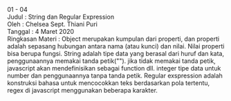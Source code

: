 <html>
01 - 04<br>
Judul : String dan Regular Expression<br>
Oleh : Chelsea Sept. Thiani Puri<br>
Tanggal : 4 Maret 2020<br>
Ringkasan Materi : Object merupakan kumpulan dari properti, dan properti adalah sepasang hubungan antara nama (atau kunci) dan nilai. Nilai properti bisa berupa fungsi. String adalah tipe data yang berasal dari huruf dan kata, penggunaannya memakai tanda petik("").
jika tidak memakai tanda petik, javascript akan mendefinisikan sebagai function dll. integer tipe data untuk number dan penggunaannya tanpa tanda petik. Regular exspression adalah konstruksi bahasa untuk mencocokkan teks berdasarkan pola tertentu, regex di javascript menggunakan beberapa karakter. 
</html>
